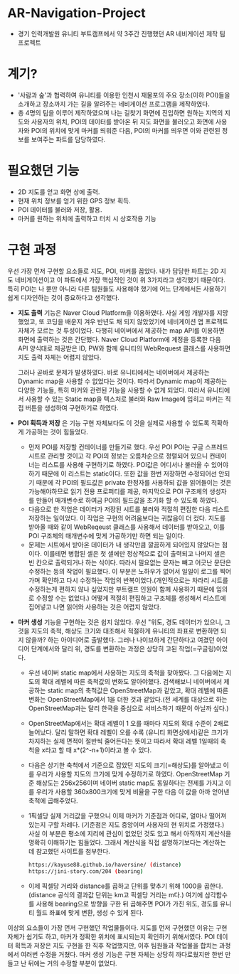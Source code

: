 # AR-Navigation-Project

- 경기 인력개발원 유니티 부트캠프에서 약 3주간 진행했던 AR 네비게이션 제작 팀 프로젝트

# 계기?

- '사람과 숲'과 협력하여 유니티를 이용한 인천시 재물포의 주요 장소(이하 POI)들을 소개하고 장소까지 가는 길을 알려주는 네비게이션 프로그램을 제작하였다.
- 총 4명의 팀을 이루어 제작하였으며 나는 길찾기 화면에 진입하면 원하는 지역의 지도와 사용자의 위치, POI의 데이터를 받아온 뒤 지도 화면을 불러오고 화면에 사용자와 POI의 위치에 맞게 마커를 띄워준 다음, POI의 마커를 띄우면 이와 관련된 정보를 보여주는 파트를 담당하였다.

# 필요했던 기능

- 2D 지도를 얻고 화면 상에 출력.
- 현재 위치 정보를 얻기 위한 GPS 정보 획득.
- POI 데이터를 불러와 저장, 활용.
- 마커를 원하는 위치에 출력하고 터치 시 상호작용 기능

# 구현 과정

우선 가장 먼저 구현할 요소들로 지도, POI, 마커를 꼽았다. 내가 담당한 파트는 2D 지도 네비게이션이고 이 파트에서 가장 핵심적인 것이 위 3가지라고 생각했기 때문이다. 특히 POI는 나 뿐만 아니라 다른 팀원들도 사용해야 했기에 어느 단계에서든 사용하기 쉽게 디자인하는 것이 중요하다고 생각했다.

- **지도 출력**
 기능은 Naver Cloud Platform을 이용하였다. 사실 게임 개발자를 지망했었고, 또 코딩을 배운지 겨우 반년도 채 되지 않았었기에 네비게이션 앱 프로젝트 자체가 모르는 것 투성이었다. 다행히 네이버에서 제공하는 map API를 이용하면 화면에 출력하는 것은 간단했다. Naver Cloud Platform에 계정을 등록한 다음 API 양식대로 제공받은 ID, PW와 함께 유니티의 WebRequest 클래스를 사용하면 지도 출력 자체는 어렵지 않았다.

  그러나 곧바로 문제가 발생하였다. 바로 유니티에서는 네이버에서 제공하는 Dynamic map을 사용할 수 없었다는 것이다. 따라서 Dynamic map이 제공하는 다양한 기능들, 특히 마커와 관련된 기능을 사용할 수 없게 되었다. 따라서 유니티에서 사용할 수 있는 Static map을 텍스처로 불러와 Raw Image에 입히고 마커는 직접 버튼을 생성하여 구현하기로 하였다.

- **POI 획득과 저장**
 은 기능 구현 자체보다도 이 것을 실제로 사용할 수 있도록 적확하게 가공하는 것이 힘들었다.
  - 먼저 POI를 저장할 컨테이너를 만들기로 했다. 우선 POI POI는 구글 스프레드 시트로 관리할 것이고 각 POI의 정보는 오름차순으로 정렬되어 있으니 컨테이너는 리스트를 사용해 구현하기로 하였다. POI값은 어디서나 불러올 수 있어야 하기 때문에 이 리스트는 static이다. 또한 값을 한번 저장하면 수정되어선 안되기 때문에 각 POI의 필드값은 private 한정자를 사용하되 값을 읽어들이는 것은 가능해야하므로 읽기 전용 프로퍼티를 제공, 마지막으로 POI 구조체의 생성자를 만들어 매개변수로 하여금 POI의 필드값을 초기화 할 수 있도록 하였다.
  - 다음으로 한 작업은 데이터가 저장된 시트를 불러와 적절히 편집한 다음 리스트 저장하는 일이었다. 이 작업은 구현의 어려움보다는 귀찮음이 더 컸다. 지도를 받아올 때와 같이 WebReqeust 클래스를 사용해서 데이터를 받아오고, 이를 POI 구조체의 매개변수에 맞게 가공하기만 하면 되는 일이다.
  -  문제는 시트에서 받아온 데이터가 내 생각만큼 깔끔하게 되어있지 않았다는 점이다. 이를테면 병합된 셀은 첫 셀에만 정상적으로 값이 출력되고 나머지 셀은 빈 칸으로 출력되거나 하는 식이다. 따라서 필요없는 문자는 빼고 어긋난 문단은 수정하는 등의 작업이 필요했다. 이 부분은 노하우가 없어서 일일이 로그를 찍어가며 확인하고 다시 수정하는 작업의 반복이었다.(개인적으로는 차라리 시트를 수정하는게 편하지 않나 싶었지만 부트캠프 인원이 함께 사용하기 때문에 임의로 수정할 수는 없었다.) 어떻게 적절히 편집하고 구조체를 생성해서 리스트에 집어넣고 나면 읽어와 사용하는 것은 어렵지 않았다.

- **마커 생성**
 기능을 구현하는 것은 쉽지 않았다. 우선 "위도, 경도 데이터가 있으니, 그것을 지도의 축척, 해상도 크기와 대조해서 적절하게 유니티의 좌표로 변환하면 되지 않을까? 하는 아이디어로 출발했다. 그러나 나이브하게 간단하다고 여겼던 아이디어 단계에서와 달리 위, 경도를 변환하는 과정은 상당히 고된 작업(=구글링)이었다.
  - 우선 네이버 static map에서 사용하는 지도의 축척을 찾아봤다. 그 다음에는 지도의 확대 레벨에 따른 축척값의 변화도 알아야했다. 검색해보니 네이버에서 제공하는 static map의 축척값은 OpenStreetMap과 같았고, 확대 레벨에 따른 변화는 OpenStreetMap에서 1을 더한 것과 같았다.(전 세계를 대상으로 하는 OpenStreetMap과는 달리 한국을 중심으로 서비스하기 때문이 아닐까 싶다.)
  - OpenStreetMap에서는 확대 레벨이 1 오를 때마다 지도의 확대 수준이 2배로 늘어났다. 달리 말하면 확대 레벨이 오를 수록 (유니티 화면상에서)같은 크기가 차지하는 실제 면적이 절반씩 줄어든다는 뜻이고 따라서 확대 레벨 1일때의 축척을 x라고 할 때 x*(2^-n+1)이라고 볼 수 있다.
  - 다음은 상기한 축척에서 기준으로 잡았던 지도의 크기(=해상도)를 알아냈고 이를 우리가 사용할 지도의 크기에 맞게 수정하기로 하였다. OpenStreetMap 기준 해상도는 256x256이며 네이버 static map도 동일하다는 전제를 가지고 이를 우리가 사용할 360x800크기에 맞게 비율을 구한 다음 이 값을 아까 얻어낸 축척에 곱해주었다.
  - 1픽셀당 실제 거리값을 구했으니 이제 마커가 기준점과 어디로, 얼마나 떨어져 있는지 구할 차례다. (기준점은 지도 중앙이며 사용자의 현 위치로 가정했다.) 사실 이 부분은 평소에 지리에 관심이 없었던 것도 있고 해서 아직까지 계산식을 명확히 이해하기는 힘들었다. 그래서 계산식을 직접 설명하기보다는 계산하는데 참고했던 사이트를 첨부한다.
    
    ```bash
    https://kayuse88.github.io/haversine/ (distance)
    https://jini-story.com/204 (bearing)
    ```
    
  - 이제 픽셀당 거리와 distance를 곱하고 단위를 맞추기 위해 1000을 곱한다.(distance 공식의 결과값 단위는 km고 픽셀당 거리는 m다.) 여기에 삼각함수를 사용해 bearing으로 방향을 구한 뒤 곱해주면 POI가 가진 위도, 경도를 유니티 월드 좌표에 맞게 변환, 생성 수 있게 된다.
 
 
이상의 요소들이 가장 먼저 구현했던 작업물들이다. 지도를 먼저 구현했던 이유는 구현 자체가 쉽기도 하고, 마커가 정확한 위치에 표시되는지 확인하기 위해서였다. POI 데이터 획득과 저장은 지도 구현을 한 직후 작업했지만, 이후 팀원들과 작업물을 합치는 과정에서 여러번 수정을 거쳤다. 마커 생성 기능은 구현 자체는 상당히 까다로웠지만 한번 만들고 난 뒤에는 거의 수정할 부분이 없었다.
